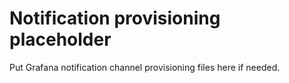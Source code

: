# Notification provisioning placeholder

Put Grafana notification channel provisioning files here if needed.

